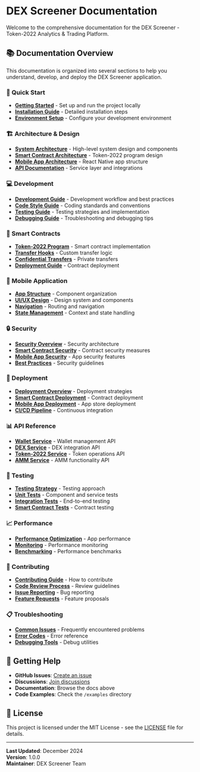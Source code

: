 # DEX Screener Documentation

Welcome to the comprehensive documentation for the DEX Screener - Token-2022 Analytics & Trading Platform.

## 📚 Documentation Overview

This documentation is organized into several sections to help you understand, develop, and deploy the DEX Screener application.

### 🚀 Quick Start
- **[Getting Started](./getting-started.md)** - Set up and run the project locally
- **[Installation Guide](./installation.md)** - Detailed installation steps
- **[Environment Setup](./environment-setup.md)** - Configure your development environment

### 🏗️ Architecture & Design
- **[System Architecture](./architecture.md)** - High-level system design and components
- **[Smart Contract Architecture](./smart-contracts/README.md)** - Token-2022 program design
- **[Mobile App Architecture](./mobile-app/README.md)** - React Native app structure
- **[API Documentation](./api/README.md)** - Service layer and integrations

### 💻 Development
- **[Development Guide](./development.md)** - Development workflow and best practices
- **[Code Style Guide](./code-style.md)** - Coding standards and conventions
- **[Testing Guide](./testing.md)** - Testing strategies and implementation
- **[Debugging Guide](./debugging.md)** - Troubleshooting and debugging tips

### 🔧 Smart Contracts
- **[Token-2022 Program](./smart-contracts/token-2022.md)** - Smart contract implementation
- **[Transfer Hooks](./smart-contracts/transfer-hooks.md)** - Custom transfer logic
- **[Confidential Transfers](./smart-contracts/confidential-transfers.md)** - Private transfers
- **[Deployment Guide](./smart-contracts/deployment.md)** - Contract deployment

### 📱 Mobile Application
- **[App Structure](./mobile-app/structure.md)** - Component organization
- **[UI/UX Design](./mobile-app/design.md)** - Design system and components
- **[Navigation](./mobile-app/navigation.md)** - Routing and navigation
- **[State Management](./mobile-app/state-management.md)** - Context and state handling

### 🔒 Security
- **[Security Overview](./security/README.md)** - Security architecture
- **[Smart Contract Security](./security/smart-contracts.md)** - Contract security measures
- **[Mobile App Security](./security/mobile-app.md)** - App security features
- **[Best Practices](./security/best-practices.md)** - Security guidelines

### 🚀 Deployment
- **[Deployment Overview](./deployment/README.md)** - Deployment strategies
- **[Smart Contract Deployment](./deployment/smart-contracts.md)** - Contract deployment
- **[Mobile App Deployment](./deployment/mobile-app.md)** - App store deployment
- **[CI/CD Pipeline](./deployment/ci-cd.md)** - Continuous integration

### 📊 API Reference
- **[Wallet Service](./api/wallet-service.md)** - Wallet management API
- **[DEX Service](./api/dex-service.md)** - DEX integration API
- **[Token-2022 Service](./api/token-2022-service.md)** - Token operations API
- **[AMM Service](./api/amm-service.md)** - AMM functionality API

### 🧪 Testing
- **[Testing Strategy](./testing/strategy.md)** - Testing approach
- **[Unit Tests](./testing/unit-tests.md)** - Component and service tests
- **[Integration Tests](./testing/integration-tests.md)** - End-to-end testing
- **[Smart Contract Tests](./testing/smart-contract-tests.md)** - Contract testing

### 📈 Performance
- **[Performance Optimization](./performance/optimization.md)** - App performance
- **[Monitoring](./performance/monitoring.md)** - Performance monitoring
- **[Benchmarking](./performance/benchmarking.md)** - Performance benchmarks

### 🤝 Contributing
- **[Contributing Guide](./contributing.md)** - How to contribute
- **[Code Review Process](./contributing/code-review.md)** - Review guidelines
- **[Issue Reporting](./contributing/issues.md)** - Bug reporting
- **[Feature Requests](./contributing/features.md)** - Feature proposals

### 📋 Troubleshooting
- **[Common Issues](./troubleshooting/common-issues.md)** - Frequently encountered problems
- **[Error Codes](./troubleshooting/error-codes.md)** - Error reference
- **[Debugging Tools](./troubleshooting/debugging-tools.md)** - Debug utilities

## 🎯 Getting Help

- **GitHub Issues**: [Create an issue](https://github.com/your-repo/issues)
- **Discussions**: [Join discussions](https://github.com/your-repo/discussions)
- **Documentation**: Browse the docs above
- **Code Examples**: Check the `/examples` directory

## 📄 License

This project is licensed under the MIT License - see the [LICENSE](../LICENSE) file for details.

---

**Last Updated**: December 2024  
**Version**: 1.0.0  
**Maintainer**: DEX Screener Team 
